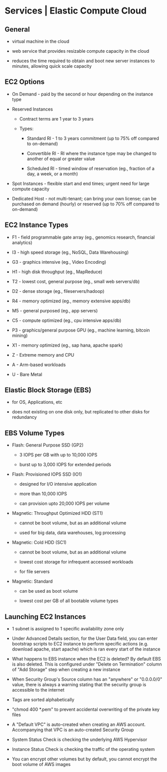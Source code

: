 # Services | Elastic Compute Cloud

## General

* virtual machine in the cloud

* web service that provides resizable compute capacity in the cloud

* reduces the time required to obtain and boot new server instances to minutes, allowing quick scale capacity

## EC2 Options

* On Demand - paid by the second or hour depending on the instance type

* Reserved Instances

    * Contract terms are 1 year to 3 years

    * Types:

        * Standard RI - 1 to 3 years commitment (up to 75% off compared to on-demand)

        * Convertible RI - RI where the instance type may be changed to another of equal or greater value

        * Scheduled RI - timed window of reservation (eg., fraction of a day, a week, or a month)
    
* Spot Instances - flexible start and end times; urgent need for large compute capacity

* Dedicated Host - not multi-tenant; can bring your own license; can be purchased on demand (hourly) or reserved (up to 70% off compared to on-demand)

## EC2 Instance Types

* F1 - field programmable gate array (eg., genomics research, financial analytics)

* I3 - high speed storage (eg., NoSQL, Data Warehousing)

* G3 - graphics intensive (eg., Video Encoding)

* H1 - high disk throughput (eg., MapReduce)

* T2 - lowest cost, general purpose (eg., small web servers/db)

* D2 - dense storage (eg., fileservers/hadoop)

* R4 - memory optimized (eg., memory extensive apps/db)

* M5 - general purposed (eg., app servers)

* C5 - compute optimized (eg., cpu intensive apps/db)

* P3 - graphics/general purpose GPU (eg., machine learning, bitcoin mining)

* X1 - memory optimized (eg., sap hana, apache spark)

* Z - Extreme memory and CPU

* A - Arm-based workloads

* U - Bare Metal

## Elastic Block Storage (EBS)

* for OS, Applications, etc

* does not existing on one disk only, but replicated to other disks for redundancy

## EBS Volume Types

* Flash: General Purpose SSD (GP2)

    * 3 IOPS per GB with up to 10,000 IOPS

    * burst up to 3,000 IOPS for extended periods

* Flash: Provisioned IOPS SSD (IO1)

    * designed for I/O intensive application
    
    * more than 10,000 IOPS

    * can provision upto 20,000 IOPS per volume

* Magnetic: Throughput Optimized HDD (ST1)

    * cannot be boot volume, but as an additional volume

    * used for big data, data warehouses, log processing

* Magnetic: Cold HDD (SC1)

    * cannot be boot volume, but as an additional volume

    * lowest cost storage for infrequent accessed workloads

    * for file servers

* Magnetic: Standard

    * can be used as boot volume

    * lowest cost per GB of all bootable volume types

## Launching EC2 Instances

* 1 subnet is assigned to 1 specific availability zone only

* Under Advanced Details section, for the User Data field, you can enter bootstrap scripts to EC2 instance to perform specific actions (e.g. download apache, start apache) which is ran every start of the instance

* What happens to EBS instance when the EC2 is deleted? By default EBS is also deleted. This is configured under "Delete on Termination" column of "Add Storage" step when creating a new instance

* When Security Group's Source column has an "anywhere" or "0.0.0.0/0" value, there is always a warning stating that the security group is accessible to the internet

* Tags are sorted alphabetically

* "chmod 400 *.pem" to prevent accidental overwriting of the private key files

* A "Default VPC" is auto-created when creating an AWS account. Accompanying that VPC is an auto-created Security Group

* System Status Check is checking the  underlying AWS Hypervisor

* Instance Status Check is checking the traffic of the operating system

* You can encrypt other volumes but by default, you cannot encrypt the boot volume of AWS images
